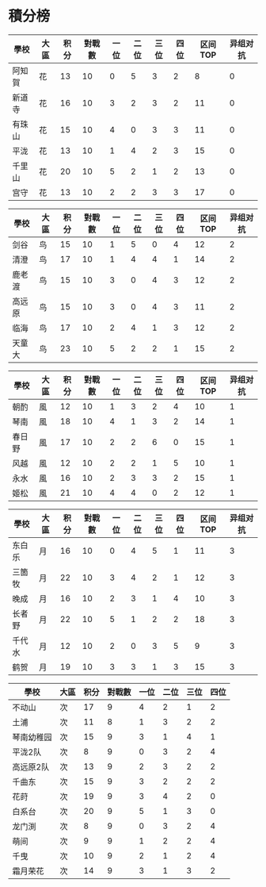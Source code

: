 # 積分榜

| 學校   | 大區 | 积分 | 對戰數 | 一位 | 二位 | 三位 | 四位 |区间TOP|异组对抗 |
| ------ | ---- | ---- | ------ | ---- | ---- | ---- | ---- |---- |---- |
| 阿知賀 | 花   | 13   | 10     | 0    | 5    | 3    | 2   |  8  | 0  |  
| 新道寺 | 花   | 16    | 10     | 3   | 2    | 3    | 2    |  11  |  0 |
| 有珠山 | 花   | 15    | 10      | 4    | 0    | 3    | 3    |  11  |  0 |
| 平泷   | 花   | 13    | 10      | 1    | 4    | 2    | 3    |  15  | 0  |
| 千里山 | 花   | 20   | 10    | 5    | 2    | 1    | 2    |  13  |  0 |
| 宫守   | 花   | 13    | 10     | 2    | 2    | 3    | 3    |  17  | 0  |

| 學校   | 大區 | 积分 | 對戰數 | 一位 | 二位 | 三位 | 四位 |区间TOP|异组对抗 |
| ------ | ---- | ---- | ------ | ---- | ---- | ---- | ---- |---- |---- |
| 剑谷   | 鸟   | 15    | 10      | 1    | 5    | 0    | 4    |  12  | 2  |
| 清澄   | 鸟   | 17    | 10      | 1    | 4    | 4    | 1    |  14  | 2  |
| 鹿老渡 | 鸟   | 15    | 10      | 3    | 0    | 4    | 3    |  12  | 2  |
| 高远原 | 鸟   | 15    | 10      | 3    | 0    | 4    | 3    |  11  |  2 |
| 临海   | 鸟   | 17    | 10      | 2    | 4    | 1    | 3    |  12  | 2  |
| 天童大 | 鸟   | 23    | 10      | 5    | 2    | 2    | 1    |  15  | 2  |

| 學校 | 大區 | 积分 | 對戰數 | 一位 | 二位 | 三位 | 四位 |区间TOP|异组对抗 |
| ---- | ---- | ---- | ------ | ---- | ---- | ---- | ---- |---- |---- |
| 朝酌 | 風   | 12    | 10      | 1    | 3    | 2    | 4    |  10  |  1 |
| 琴南 | 風   | 18    | 10      | 4    | 1    | 3    | 2    |  14  |  1 |
| 春日野 | 風   | 17    | 10      | 2    | 2    | 6    | 0    |  15  |  1 |
| 风越 | 風   | 12    | 10      | 2    | 2    | 1    | 5    |  10  | 1  |
| 永水 | 風   | 16    | 10      | 2    | 3    | 3    | 2    |  15  | 1  |
| 姬松 | 風   | 21    | 10      | 4    | 4    | 0    | 2    |  12  |  1 |

| 學校   | 大區 | 积分 | 對戰數 | 一位 | 二位 | 三位 | 四位 |区间TOP|异组对抗 |
| ------ | ---- | ---- | ------ | ---- | ---- | ---- | ---- |---- |---- |
| 东白乐 | 月   | 16    | 10      | 0    | 4    | 5    | 1    |  11  |  3 |
| 三箇牧 | 月   | 22    | 10      | 3    | 4    | 2    | 1    |  12  | 3  |
| 晚成   | 月   | 16    | 10      | 2    | 3    | 1    | 4    |  10  |  3 |
| 长者野 | 月   | 22    | 10      | 5    | 1    | 2    | 2    |  18  | 3  |
| 千代水 | 月   | 12    | 10      | 2    | 0    | 3    | 5    |  9  | 3  |
| 鹤贺   | 月   | 19    | 10      | 3    | 3    | 1    | 3    |  15  | 3  |

| 學校   | 大區 | 积分 | 對戰數 | 一位 | 二位 | 三位 | 四位 |
| ------ | ---- | ---- | ------ | ---- | ---- | ---- | ---- |
| 不动山 | 次  | 17    | 9      | 4  | 2    | 1    | 2    | 
| 土浦 | 次  | 11   | 8      | 1    | 3    | 2    | 2    | 
| 琴南幼稚园 | 次  | 15    | 9      | 3   | 1   | 4    | 1    | 
| 平泷2队 | 次  | 8   | 9      | 0    | 3    | 2    | 4    | 
| 高远原2队 | 次  | 13    | 9     | 2    | 3    | 2   | 2    | 
| 千曲东 | 次  | 15    | 9     | 3    | 2    | 2    | 2    | 
| 花莳 | 次  | 19    | 9      | 3    | 4    | 2    | 0    | 
| 白系台 | 次  | 20    | 9      | 5    | 1    | 3    | 0    | 
| 龙门渕 | 次  | 8    | 9      | 0    | 3    | 2    | 4    | 
| 萌间 | 次  | 9    | 9      | 1    | 2   | 2    | 4    | 
| 千曳 | 次  | 10    | 9      | 2    | 1    | 2    | 4    | 
| 霜月荣花 | 次  | 14    | 9      | 3    | 1    | 3    | 2    | 
